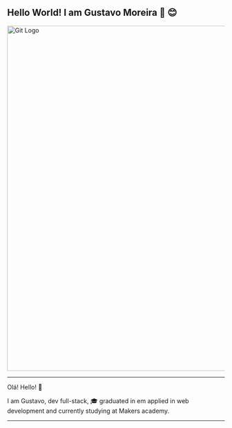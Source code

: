Hello World! I am Gustavo Moreira 👋 😊
-----------------------------------------------------------
<img src="https://camo.githubusercontent.com/edf0dfa47e3c7f58718da1da98626a2fb847c5621447aff1a4a46a1f91ef43f8/68747470733a2f2f6d69722d73332d63646e2d63662e626568616e63652e6e65742f70726f6a6563745f6d6f64756c65732f313430305f6f70745f312f3831626234623136353638343031392e363430623630333864313333652e676966" alt="Git Logo" width="800"/>


----------------------------------------
Olá! Hello! 👋

I am Gustavo, dev full-stack, 🎓 graduated in em applied in web development and currently studying at Makers academy.

---------
